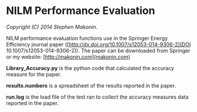 # NILM Performance Evaluation
*Copyright *(C)* 2014 Stephen Makonin*.

NILM performance evaluation functions use in the Springer Energy Efficiency journal paper ([http://dx.doi.org/10.1007/s12053-014-9306-2](DOI 10.1007/s12053-014-9306-2)). The paper can be downloaded from Springer or my website: [http://makonin.com](makonin.com)

**Library_Accuracy.py** is the python code that calculated the accuracy measure for the paper.

**results.numbers** is a spreadsheet of the results reported in the paper.

**run.log** is the load file of the test ran to collect the accuracy measures data reported in the paper.





